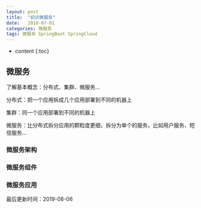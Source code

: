 ```yaml
---
layout: post
title:  "初识微服务"
date:   2018-07-01
categories: 微服务
tags: 微服务 SpringBoot SpringCloud
---
```


* content
 {:toc}

## 微服务

了解基本概念：分布式、集群、微服务...

分布式：把一个应用拆成几个应用部署到不同的机器上

集群：同一个应用部署到不同的机器上

微服务：比分布式拆分应用的颗粒度更细，拆分为单个的服务，比如用户服务、短信服务...

### 微服务架构

###  微服务组件

### 微服务应用





最后更新时间：2019-08-06